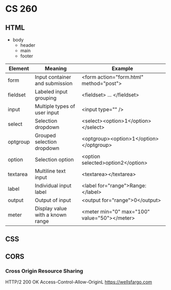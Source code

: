# CS 260 #
## HTML ##
* body
  * header
  * main
  * footer
 
| Element | Meaning | Example |
| --- | --- | --- |
| form | Input container and submission | \<form action="form.html" method="post"> |
| fieldset | Labeled input grouping | \<fieldset> ... \</fieldset> |
| input | Multiple types of user input | \<input type="" /> |
| select | Selection dropdown | \<select>\<option>1\</option>\</select> |
| optgroup | Grouped selection dropdown | \<optgroup>\<option>1\</option>\</optgroup> |
| option | Selection option | \<option selected>option2\</option> |
| textarea | Multiline text input | \<textarea>\</textarea> |
| label | Individual input label | \<label for="range">Range: \</label> | 
| output | Output of input | \<output for="range">0\</output> |
| meter | Display value with a known range | \<meter min="0" max="100" value="50">\</meter> |

## CSS ##

## CORS ##
### Cross Origin Resource Sharing
HTTP/2 200 OK
Access-Control-Allow-OriginL https://wellsfargo.com
